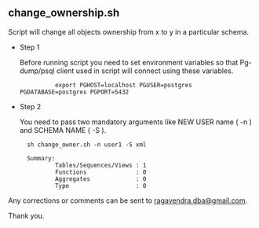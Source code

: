 change_ownership.sh
---

Script will change all objects ownership from x to y in a particular schema. 


* Step 1

   Before running script you need to set environment variables so that Pg-dump/psql client used in script will connect using these variables.
   

                export PGHOST=localhost PGUSER=postgres PGDATABASE=postgres PGPORT=5432


* Step 2

  You need to pass two mandatory arguments like NEW USER name ( -n ) and SCHEMA NAME ( -S ).

        sh change_owner.sh -n user1 -S xml

        Summary:
                Tables/Sequences/Views : 1
                Functions              : 0
                Aggregates             : 0
                Type                   : 0


Any corrections or comments can be sent to ragavendra.dba@gmail.com.

Thank you.
